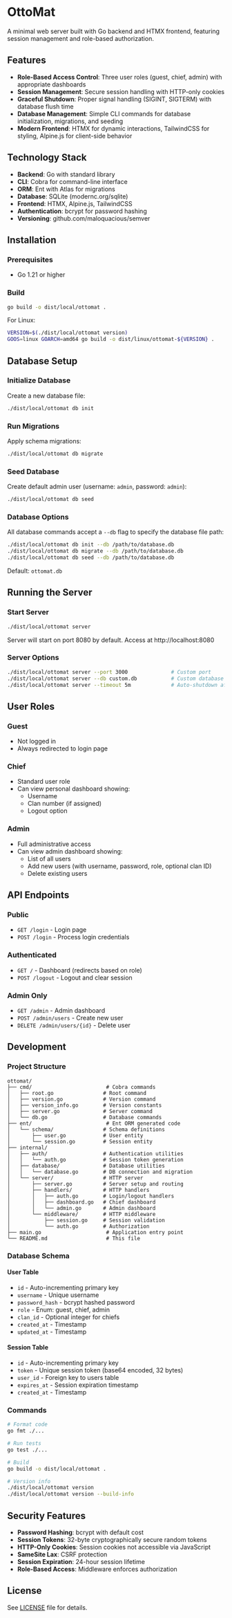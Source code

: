 # OttoMat

A minimal web server built with Go backend and HTMX frontend, featuring session management and role-based authorization.

## Features

- **Role-Based Access Control**: Three user roles (guest, chief, admin) with appropriate dashboards
- **Session Management**: Secure session handling with HTTP-only cookies
- **Graceful Shutdown**: Proper signal handling (SIGINT, SIGTERM) with database flush time
- **Database Management**: Simple CLI commands for database initialization, migrations, and seeding
- **Modern Frontend**: HTMX for dynamic interactions, TailwindCSS for styling, Alpine.js for client-side behavior

## Technology Stack

- **Backend**: Go with standard library
- **CLI**: Cobra for command-line interface
- **ORM**: Ent with Atlas for migrations
- **Database**: SQLite (modernc.org/sqlite)
- **Frontend**: HTMX, Alpine.js, TailwindCSS
- **Authentication**: bcrypt for password hashing
- **Versioning**: github.com/maloquacious/semver

## Installation

### Prerequisites

- Go 1.21 or higher

### Build

```bash
go build -o dist/local/ottomat .
```

For Linux:

```bash
VERSION=$(./dist/local/ottomat version)
GOOS=linux GOARCH=amd64 go build -o dist/linux/ottomat-${VERSION} .
```

## Database Setup

### Initialize Database

Create a new database file:

```bash
./dist/local/ottomat db init
```

### Run Migrations

Apply schema migrations:

```bash
./dist/local/ottomat db migrate
```

### Seed Database

Create default admin user (username: `admin`, password: `admin`):

```bash
./dist/local/ottomat db seed
```

### Database Options

All database commands accept a `--db` flag to specify the database file path:

```bash
./dist/local/ottomat db init --db /path/to/database.db
./dist/local/ottomat db migrate --db /path/to/database.db
./dist/local/ottomat db seed --db /path/to/database.db
```

Default: `ottomat.db`

## Running the Server

### Start Server

```bash
./dist/local/ottomat server
```

Server will start on port 8080 by default. Access at http://localhost:8080

### Server Options

```bash
./dist/local/ottomat server --port 3000              # Custom port
./dist/local/ottomat server --db custom.db           # Custom database
./dist/local/ottomat server --timeout 5m             # Auto-shutdown after 5 minutes (testing)
```

## User Roles

### Guest
- Not logged in
- Always redirected to login page

### Chief
- Standard user role
- Can view personal dashboard showing:
  - Username
  - Clan number (if assigned)
  - Logout option

### Admin
- Full administrative access
- Can view admin dashboard showing:
  - List of all users
  - Add new users (with username, password, role, optional clan ID)
  - Delete existing users

## API Endpoints

### Public
- `GET /login` - Login page
- `POST /login` - Process login credentials

### Authenticated
- `GET /` - Dashboard (redirects based on role)
- `POST /logout` - Logout and clear session

### Admin Only
- `GET /admin` - Admin dashboard
- `POST /admin/users` - Create new user
- `DELETE /admin/users/{id}` - Delete user

## Development

### Project Structure

```
ottomat/
├── cmd/                        # Cobra commands
│   ├── root.go                # Root command
│   ├── version.go             # Version command
│   ├── version_info.go        # Version constants
│   ├── server.go              # Server command
│   └── db.go                  # Database commands
├── ent/                        # Ent ORM generated code
│   └── schema/                # Schema definitions
│       ├── user.go            # User entity
│       └── session.go         # Session entity
├── internal/
│   ├── auth/                  # Authentication utilities
│   │   └── auth.go            # Session token generation
│   ├── database/              # Database utilities
│   │   └── database.go        # DB connection and migration
│   └── server/                # HTTP server
│       ├── server.go          # Server setup and routing
│       ├── handlers/          # HTTP handlers
│       │   ├── auth.go        # Login/logout handlers
│       │   ├── dashboard.go   # Chief dashboard
│       │   └── admin.go       # Admin dashboard
│       └── middleware/        # HTTP middleware
│           ├── session.go     # Session validation
│           └── auth.go        # Authorization
├── main.go                     # Application entry point
└── README.md                   # This file
```

### Database Schema

#### User Table
- `id` - Auto-incrementing primary key
- `username` - Unique username
- `password_hash` - bcrypt hashed password
- `role` - Enum: guest, chief, admin
- `clan_id` - Optional integer for chiefs
- `created_at` - Timestamp
- `updated_at` - Timestamp

#### Session Table
- `id` - Auto-incrementing primary key
- `token` - Unique session token (base64 encoded, 32 bytes)
- `user_id` - Foreign key to users table
- `expires_at` - Session expiration timestamp
- `created_at` - Timestamp

### Commands

```bash
# Format code
go fmt ./...

# Run tests
go test ./...

# Build
go build -o dist/local/ottomat .

# Version info
./dist/local/ottomat version
./dist/local/ottomat version --build-info
```

## Security Features

- **Password Hashing**: bcrypt with default cost
- **Session Tokens**: 32-byte cryptographically secure random tokens
- **HTTP-Only Cookies**: Session cookies not accessible via JavaScript
- **SameSite Lax**: CSRF protection
- **Session Expiration**: 24-hour session lifetime
- **Role-Based Access**: Middleware enforces authorization

## License

See [LICENSE](LICENSE) file for details.
